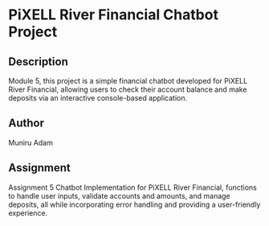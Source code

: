 # PiXELL River Financial Chatbot Project

## Description

Module 5, this project is a simple financial chatbot developed for PiXELL River Financial, allowing users
to check their account balance and make deposits via an interactive console-based application.

## Author

Muniru Adam

## Assignment

Assignment 5 Chatbot Implementation for PiXELL River Financial, functions to handle user inputs, validate accounts
and amounts, and manage deposits, all while incorporating error handling and providing a user-friendly experience.